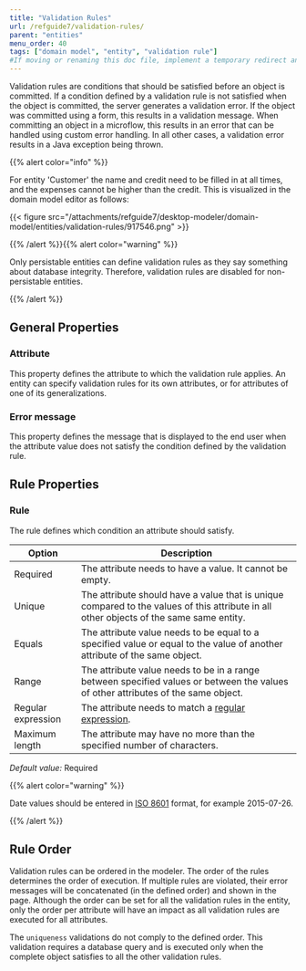 ```yaml
---
title: "Validation Rules"
url: /refguide7/validation-rules/
parent: "entities"
menu_order: 40
tags: ["domain model", "entity", "validation rule"]
#If moving or renaming this doc file, implement a temporary redirect and let the respective team know they should update the URL in the product. See Mapping to Products for more details.
---
```



Validation rules are conditions that should be satisfied before an object is committed. If a condition defined by a validation rule is not satisfied when the object is committed, the server generates a validation error. If the object was committed using a form, this results in a validation message. When committing an object in a microflow, this results in an error that can be handled using custom error handling. In all other cases, a validation error results in a Java exception being thrown.

{{% alert color="info" %}}

For entity 'Customer' the name and credit need to be filled in at all times, and the expenses cannot be higher than the credit. This is visualized in the domain model editor as follows:

{{< figure src="/attachments/refguide7/desktop-modeler/domain-model/entities/validation-rules/917546.png" >}}

{{% /alert %}}{{% alert color="warning" %}}

Only persistable entities can define validation rules as they say something about database integrity. Therefore, validation rules are disabled for non-persistable entities.

{{% /alert %}}

## General Properties

### Attribute

This property defines the attribute to which the validation rule applies. An entity can specify validation rules for its own attributes, or for attributes of one of its generalizations.

### Error message

This property defines the message that is displayed to the end user when the attribute value does not satisfy the condition defined by the validation rule.

## Rule Properties

### Rule

The rule defines which condition an attribute should satisfy.

| Option | Description |
| --- | --- |
| Required | The attribute needs to have a value. It cannot be empty. |
| Unique | The attribute should have a value that is unique compared to the values of this attribute in all other objects of the same same entity. |
| Equals | The attribute value needs to be equal to a specified value or equal to the value of another attribute of the same object. |
| Range | The attribute value needs to be in a range between specified values or between the values of other attributes of the same object. |
| Regular expression | The attribute needs to match a [regular expression](/refguide7/regular-expressions/). |
| Maximum length | The attribute may have no more than the specified number of characters. |

_Default value:_ Required

{{% alert color="warning" %}}

Date values should be entered in [ISO 8601](http://en.wikipedia.org/wiki/ISO_8601) format, for example 2015-07-26.

{{% /alert %}}

## Rule Order

Validation rules can be ordered in the modeler. The order of the rules determines the order of execution. If multiple rules are violated, their error messages will be concatenated (in the defined order) and shown in the page. Although the order can be set for all the validation rules in the entity, only the order per attribute will have an impact as all validation rules are executed for all attributes.

The `uniqueness` validations do not comply to the defined order. This validation requires a database query and is executed only when the complete object satisfies to all the other validation rules.
